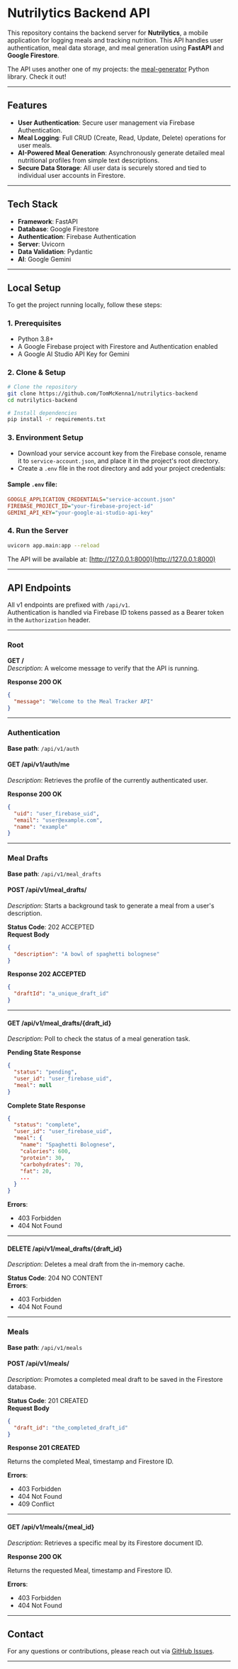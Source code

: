 # Nutrilytics Backend API

This repository contains the backend server for **Nutrilytics**, a mobile application for logging meals and tracking nutrition. This API handles user authentication, meal data storage, and meal generation using **FastAPI** and **Google Firestore**.

The API uses another one of my projects: the [meal-generator](https://github.com/TomMcKenna1/meal-generator) Python library. Check it out!

---

## Features

- **User Authentication**: Secure user management via Firebase Authentication.  
- **Meal Logging**: Full CRUD (Create, Read, Update, Delete) operations for user meals.  
- **AI-Powered Meal Generation**: Asynchronously generate detailed meal nutritional profiles from simple text descriptions.  
- **Secure Data Storage**: All user data is securely stored and tied to individual user accounts in Firestore.  

---

## Tech Stack

- **Framework**: FastAPI  
- **Database**: Google Firestore  
- **Authentication**: Firebase Authentication  
- **Server**: Uvicorn  
- **Data Validation**: Pydantic  
- **AI**: Google Gemini  

---

## Local Setup

To get the project running locally, follow these steps:

### 1. Prerequisites

- Python 3.8+  
- A Google Firebase project with Firestore and Authentication enabled  
- A Google AI Studio API Key for Gemini  

### 2. Clone & Setup

```bash
# Clone the repository
git clone https://github.com/TomMcKenna1/nutrilytics-backend
cd nutrilytics-backend

# Install dependencies
pip install -r requirements.txt
```

### 3. Environment Setup

- Download your service account key from the Firebase console, rename it to `service-account.json`, and place it in the project's root directory.
- Create a `.env` file in the root directory and add your project credentials:

#### Sample `.env` file:

```ini
GOOGLE_APPLICATION_CREDENTIALS="service-account.json"
FIREBASE_PROJECT_ID="your-firebase-project-id"
GEMINI_API_KEY="your-google-ai-studio-api-key"
```

### 4. Run the Server

```bash
uvicorn app.main:app --reload
```

The API will be available at: [http://127.0.0.1:8000](http://127.0.0.1:8000)

---

## API Endpoints

All v1 endpoints are prefixed with `/api/v1`.  
Authentication is handled via Firebase ID tokens passed as a Bearer token in the `Authorization` header.

---

### Root

**GET /**  
_Description_: A welcome message to verify that the API is running.

**Response 200 OK**

```json
{
  "message": "Welcome to the Meal Tracker API"
}
```

---

### Authentication

**Base path**: `/api/v1/auth`

#### GET /api/v1/auth/me

_Description_: Retrieves the profile of the currently authenticated user.

**Response 200 OK**

```json
{
  "uid": "user_firebase_uid",
  "email": "user@example.com",
  "name": "example"
}
```

---

### Meal Drafts

**Base path**: `/api/v1/meal_drafts`

#### POST /api/v1/meal_drafts/

_Description_: Starts a background task to generate a meal from a user's description.

**Status Code**: 202 ACCEPTED  
**Request Body**

```json
{
  "description": "A bowl of spaghetti bolognese"
}
```

**Response 202 ACCEPTED**

```json
{
  "draftId": "a_unique_draft_id"
}
```

---

#### GET /api/v1/meal_drafts/{draft_id}

_Description_: Poll to check the status of a meal generation task.

**Pending State Response**

```json
{
  "status": "pending",
  "user_id": "user_firebase_uid",
  "meal": null
}
```

**Complete State Response**

```json
{
  "status": "complete",
  "user_id": "user_firebase_uid",
  "meal": {
    "name": "Spaghetti Bolognese",
    "calories": 600,
    "protein": 30,
    "carbohydrates": 70,
    "fat": 20,
    ...
  }
}
```

**Errors**:  
- 403 Forbidden  
- 404 Not Found  

---

#### DELETE /api/v1/meal_drafts/{draft_id}

_Description_: Deletes a meal draft from the in-memory cache.

**Status Code**: 204 NO CONTENT  
**Errors**:  
- 403 Forbidden  
- 404 Not Found  

---

### Meals

**Base path**: `/api/v1/meals`

#### POST /api/v1/meals/

_Description_: Promotes a completed meal draft to be saved in the Firestore database.

**Status Code**: 201 CREATED  
**Request Body**

```json
{
  "draft_id": "the_completed_draft_id"
}
```

**Response 201 CREATED**

Returns the completed Meal, timestamp and Firestore ID.

**Errors**:  
- 403 Forbidden  
- 404 Not Found  
- 409 Conflict  

---

#### GET /api/v1/meals/{meal_id}

_Description_: Retrieves a specific meal by its Firestore document ID.

**Response 200 OK**

Returns the requested Meal, timestamp and Firestore ID.

**Errors**:  
- 403 Forbidden  
- 404 Not Found  

---

## Contact

For any questions or contributions, please reach out via [GitHub Issues](https://github.com/TomMcKenna1/nutrilytics-backend/issues).

---
